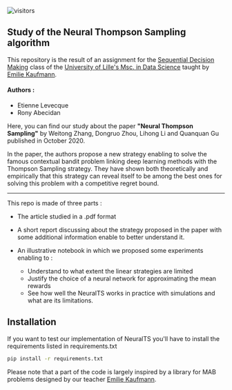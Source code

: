 ![visitors](https://visitor-badge.glitch.me/badge?page_id=RonyAbecidan.Neural-Thompson-Sampling)

## Study of the Neural Thompson Sampling algorithm

This repository is the result of an assignment for the [Sequential Decision Making](http://chercheurs.lille.inria.fr/ekaufman/SDM.html) class of the [University of Lille's Msc. in Data Science](http://bit.ly/MasterDSULille) taught by [Emilie Kaufmann](http://chercheurs.lille.inria.fr/ekaufman/).

#### Authors :
- Etienne Levecque
- Rony Abecidan

Here, you can find our study about the paper **"Neural Thompson Sampling"** by Weitong Zhang, Dongruo Zhou, Lihong Li and Quanquan Gu published in October 2020. 

In the paper, the authors propose a new strategy enabling to solve the famous contextual bandit problem linking deep learning methods with the Thompson Sampling strategy. They have shown both theoretically and empirically that this strategy can reveal itself to be among the best ones for solving this problem with a competitive regret bound.

***

This repo is made of three parts :

- The article studied in a .pdf format

- A short report discussing about the strategy proposed in the paper with some additional information enable to better understand it.

- An illustrative notebook in which we proposed some experiments enabling to :

    - Understand to what extent the linear strategies are limited
    - Justify the choice of a neural network for approximating the mean rewards
    - See how well the NeuralTS works in practice with simulations and what are its limitations.


## Installation

If you want to test our implementation of NeuralTS you'll have to install the requirements listed in requirements.txt

```bash
pip install -r requirements.txt
```

Please note that a part of the code is largely inspired by a library for MAB problems designed by our teacher [Emilie Kaufmann](http://chercheurs.lille.inria.fr/ekaufman/).
